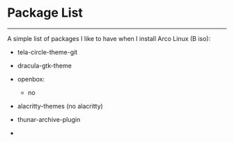 # Package List
----------
A simple list of packages I like to have when I install Arco Linux (B iso):

- tela-circle-theme-git
- dracula-gtk-theme
- openbox:
    - no 

- alacritty-themes (no alacritty)
- thunar-archive-plugin
- 